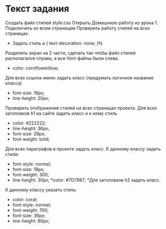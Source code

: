 # Текст задания
Создать файл стилей style.css
Открыть Домашнюю работу из урока 1.
Подключить ко всем страницам
Проверить работу стилей на всех страницах.

* Задать стиль a { text-decoration: none; }fs

Разделить экран на 2 части, сделать так чтобы файл стилей располагался справа, а все html-файлы были слева.
* color: cornflowerblue;

Для всех ссылок меню задать класс (придумать логичное название класса)

* font-size: 16px;
* line-height: 20px;

Проверить отображения стилей на всех страницах проекта.
Для всех заголовков h1 на сайте задать класс и к нему стиль
* color: #222222;
* line-height: 36px;
* font-size: 28px;
* font-weight: bold;

Для всех параграфов в проекте задать класс.
К данному классу задать стили:
* font-style: normal;
* font-size: 18px;
* font-weight: 300;
* line-height: 30px;
*color: #7D7987;
*Для заголовков h2 задать класс.

К данному классу указать стиль:
* color: coral;
* font-style: normal;
* font-weight: 700;
* font-size: 36px;
* line-height: 80px;
